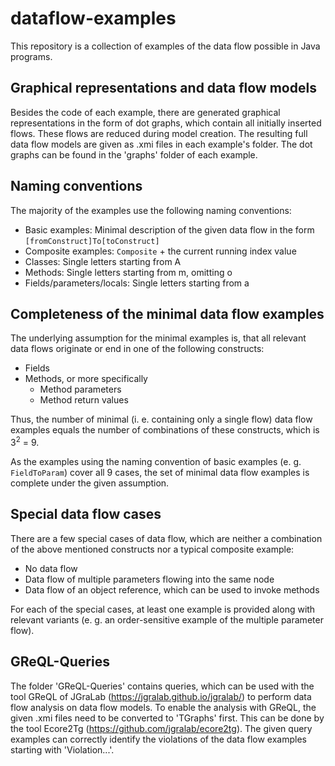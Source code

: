 # dataflow-examples
This repository is a collection of examples of the data flow possible in Java programs.

## Graphical representations and data flow models
Besides the code of each example, there are generated graphical representations in the form of dot graphs, which contain all initially inserted flows.
These flows are reduced during model creation.
The resulting full data flow models are given as .xmi files in each example's folder.
The dot graphs can be found in the 'graphs' folder of each example.

## Naming conventions
The majority of the examples use the following naming conventions:
- Basic examples: Minimal description of the given data flow in the form `[fromConstruct]To[toConstruct]`
- Composite examples: `Composite` + the current running index value
- Classes: Single letters starting from A
- Methods: Single letters starting from m, omitting o
- Fields/parameters/locals: Single letters starting from a

## Completeness of the minimal data flow examples
The underlying assumption for the minimal examples is, that all relevant data flows originate or end in one of the following constructs:
- Fields
- Methods, or more specifically
  - Method parameters
  - Method return values

Thus, the number of minimal (i. e. containing only a single flow) data flow examples equals the number of combinations of these constructs, which is 3<sup>2</sup> = 9.

As the examples using the naming convention of basic examples (e. g. `FieldToParam`) cover all 9 cases, the set of minimal data flow examples is complete under the given assumption.

## Special data flow cases
There are a few special cases of data flow, which are neither a combination of the above mentioned constructs nor a typical composite example:
- No data flow
- Data flow of multiple parameters flowing into the same node
- Data flow of an object reference, which can be used to invoke methods

For each of the special cases, at least one example is provided along with relevant variants (e. g. an order-sensitive example of the multiple parameter flow).

## GReQL-Queries
The folder 'GReQL-Queries' contains queries, which can be used with the tool GReQL of JGraLab (https://jgralab.github.io/jgralab/) to perform data flow analysis on data flow models.
To enable the analysis with GReQL, the given .xmi files need to be converted to 'TGraphs' first.
This can be done by the tool Ecore2Tg (https://github.com/jgralab/ecore2tg).
The given query examples can correctly identify the violations of the data flow examples starting with 'Violation...'.
